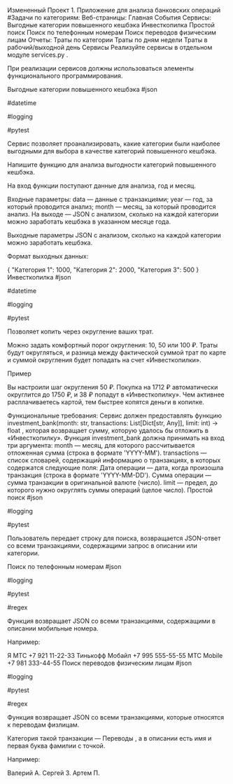 Измененный Проект 1. Приложение для анализа банковских операций
#Задачи по категориям:
Веб-страницы:
Главная
События
Сервисы:
Выгодные категории повышенного кешбэка
Инвесткопилка
Простой поиск
Поиск по телефонным номерам
Поиск переводов физическим лицам
Отчеты:
Траты по категории
Траты по дням недели
Траты в рабочий/выходной день
Сервисы
Реализуйте сервисы в отдельном модуле 
services.py
.

При реализации сервисов должны использоваться элементы функционального программирования.

Выгодные категории повышенного кешбэка
#json
 
#datetime
 
#logging
 
#pytest

Сервис позволяет проанализировать, какие категории были наиболее выгодными для выбора в качестве категорий повышенного кешбэка.

Напишите функцию для анализа выгодности категорий повышенного кешбэка.

На вход функции поступают данные для анализа, год и месяц.

Входные параметры:
data
 — данные с транзакциями;
year
 — год, за который проводится анализ;
month
 — месяц, за который проводится анализ.
На выходе — JSON с анализом, сколько на каждой категории можно заработать кешбэка в указанном месяце года.

Выходные параметры
JSON с анализом, сколько на каждой категории можно заработать кешбэка.

Формат выходных данных:

{
    "Категория 1": 1000,
    "Категория 2": 2000,
    "Категория 3": 500
}
Инвесткопилка
#json
 
#datetime
 
#logging
 
#pytest

Позволяет копить через округление ваших трат.

Можно задать комфортный порог округления: 10, 50 или 100 ₽. Траты будут округляться, и разница между фактической суммой трат по карте и суммой округления будет попадать на счет «Инвесткопилки».

Пример

Вы настроили шаг округления 50 ₽. Покупка на 1712 ₽ автоматически округлится до 1750 ₽, и 38 ₽ попадут в «Инвесткопилку». Чем активнее расплачиваетесь картой, тем быстрее копятся деньги в копилке.

Функциональные требования:
Сервис должен предоставлять функцию 
investment_bank(month: str, transactions: List[Dict[str, Any]], limit: int) -> float
, которая возвращает сумму, которую удалось бы отложить в «Инвесткопилку».
Функция 
investment_bank
 должна принимать на вход три аргумента:
month
 — месяц, для которого рассчитывается отложенная сумма (строка в формате 'YYYY-MM').
transactions
 — список словарей, содержащий информацию о транзакциях, в которых содержатся следующие поля:
Дата операции
 — дата, когда произошла транзакция (строка в формате 'YYYY-MM-DD').
Сумма операции
 — сумма транзакции в оригинальной валюте (число).
limit
 — предел, до которого нужно округлять суммы операций (целое число).
Простой поиск
#json
 
#logging
 
#pytest

Пользователь передает строку для поиска, возвращается JSON-ответ со всеми транзакциями, содержащими запрос в описании или категории.

Поиск по телефонным номерам
#json
 
#logging
 
#pytest
 
#regex

Функция возвращает JSON со всеми транзакциями, содержащими в описании мобильные номера.

Например:

Я МТС +7 921 11-22-33
Тинькофф Мобайл +7 995 555-55-55
МТС Mobile +7 981 333-44-55
Поиск переводов физическим лицам
#json
 
#logging
 
#pytest
 
#regex

Функция возвращает JSON со всеми транзакциями, которые относятся к переводам физлицам.

Категория такой транзакции — 
Переводы
, а в описании есть имя и первая буква фамилии с точкой.

Например:

Валерий А.
Сергей З.
Артем П.
